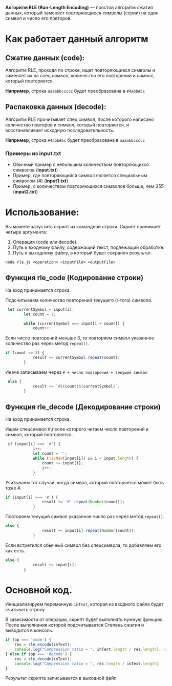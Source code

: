 **Алгоритм RLE (Run-Length Encoding)** — простой алгоритм сжатия данных, который заменяет повторяющиеся символы (серии) на один символ и число его повторов.
# Как работает данный алгоритм
## Сжатие данных (code):
Алгоритм RLE, проходя по строке, ищет повторяющиеся символы и заменяет их на спец символ, количество его повторений и символ, который повторяется.

**Например**, строка `aaaabbccccc` будет преобразована в `#4abb#5c`
## Распаковка данных (decode):
Алгоритм RLE прочитывает спец символ, после которого написано количество повторов и символ, который повторяется, и восстанавливает исходную последовательность.

**Например**, строка `#4abb#5c` будет преобразована в `aaaabbccccc`
### Примеры из input.txt
- Обычный пример с небольшим количеством повторяющихся символов (**input.txt**)
- Пример, где повторяющийся символ является специальным символом (#) (**input1.txt**)
- Пример, с количеством повторяющихся символов больше, чем 255 (**input2.txt**)

# Использование:
Вы можете запустить скрипт из командной строки. Скрипт принимает четыре аргумента:
1. Операция (code или decode).
2. Путь к входному файлу, содержащий текст, подлежащий обработке.
3. Путь к выходному файлу, в который будет сохранен результат.

`node rle.js <operation> <inputFile> <outputFile>`

## Функция rle_code (Кодирование строки)
На вход принимается строка.

Подсчитываем количество повторений текущего (i-того) символа.
```javascript
 let currentSymbol = input[i];
        let count = 1;

        while (currentSymbol === input[i + count]) {
            count++;
```
Если число повторений меньше 3, то повторяем символ указанное количество раз через метод `repeat()`.
```javascript
if (count <= 3) { 
            result += currentSymbol.repeat(count);
        }
```
Иначе записываем через `# + число повторений + текущий символ`
```javascript
 else {
            result += `#${count}${currentSymbol}`; 
        }
```

## Функция rle_decode (Декодирование строки)
На вход принимается строка.

Ищем спецсимвол #,после которого читаем число повторений и символ, который повторяется.
```javascript
 if (input[i] === '#') {
            i++; 
            let count = '';
            while (!isNaN(input[i]) && i < input.length) { 
                count += input[i];
                i++;
            }
```
Учитываем тот случай, когда символ, который повторяется может быть тоже #.
```javascript
if (input[i] === '#') { 
                result += '#'.repeat(Number(count)); 
            }
```
Повторяем текущий символ указанное число раз через метод `repeat()`.
```javascript
else {
                result += input[i].repeat(Number(count)); 
            }
```
Если встретился обычный символ без спецсимвола, то добавляем его как есть.
```javascript
else {
            result += input[i]; 
        }
```

# Основной код.
Инициализируем переменную `inText`, которая из входного файла будет считывать строку.

В зависимости от операции, скрипт будет выполнять нужную функцию. После выполнения которой подсчитывается Степень сжатия и выводится в консоль.
```javascript
if (op === 'code') {
    res = rle_encode(inText);
    console.log("Compression ratio = ", inText.length / res.length); // Степень сжатия
} else if (op === 'decode') {
    res = rle_decode(inText);
    console.log("Compression ratio = ", res.length / inText.length);
}
```

Результат скрипта записывается в выходной файл.
